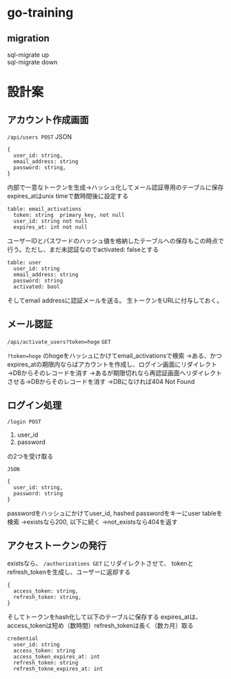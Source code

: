 # go-training

## migration
sql-migrate up  
sql-migrate down  

# 設計案

## アカウント作成画面
`/api/users POST`
JSON
```
{
  user_id: string,
  email_address: string
  password: string,
}
```

内部で一意なトークンを生成→ハッシュ化してメール認証専用のテーブルに保存
expires_atはunix timeで数時間後に設定する
```
table: email_activations
  token: string  primary key, not null
  user_id: string not null
  expires_at: int not null
```

ユーザーIDとパスワードのハッシュ値を格納したテーブルへの保存もこの時点で行う。ただし、まだ未認証なのでactivated: falseとする

```
table: user
  user_id: string
  email_address: string
  password: string
  activated: bool
```

そしてemail addressに認証メールを送る。
生トークンをURLに付与しておく。

## メール認証

`/api/activate_users?token=hoge` `GET`

`?token=hoge` のhogeをハッシュにかけてemail_activationsで検索
→ある、かつexpires_atの期限内ならばアカウントを作成し、ログイン画面にリダイレクト→DBからそのレコードを消す
→あるが期限切れなら再認証画面へリダイレクトさせる→DBからそのレコードを消す
→DBになければ404 Not Found

## ログイン処理

`/login POST`

1. user_id
2. password

の2つを受け取る

`JSON` 

```
{
  user_id: string, 
  password: string
}
```

passwordをハッシュにかけてuser_id, hashed passwordをキーにuser tableを検索
→existsなら200, 以下に続く
→not_existsなら404を返す

## アクセストークンの発行
existsなら、
`/authorizations GET` 
にリダイレクトさせて、
tokenとrefresh_tokenを生成し、ユーザーに返却する

```
{
  access_token: string,
  refresh_token: string,
}
```

そしてトークンをhash化して以下のテーブルに保存する
expires_atは、access_tokenは短め（数時間）refresh_tokenは長く（数カ月）取る

```
credential
  user_id: string
  access_token: string
  access_token_expires_at: int
  refresh_token: string
  refresh_tokne_expires_at: int
```

